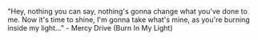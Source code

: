 "Hey, nothing you can say, nothing's gonna change what you've done to me.
 Now it's time to shine, I'm gonna take what's mine, as you're burning inside my light..."
	 - Mercy Drive (Burn In My Light) 